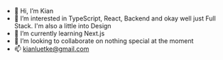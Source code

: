 - 👋 Hi, I’m Kian
- 👀 I’m interested in TypeScript, React, Backend and okay well just Full Stack. I'm also a little into Design  
- 🌱 I’m currently learning Next.js
- 💞️ I’m looking to collaborate on nothing special at the moment
- 📫 kianluetke@gmail.com

<!---
kian1991/kian1991 is a ✨ special ✨ repository because its `README.md` (this file) appears on your GitHub profile.
You can click the Preview link to take a look at your changes.
--->
